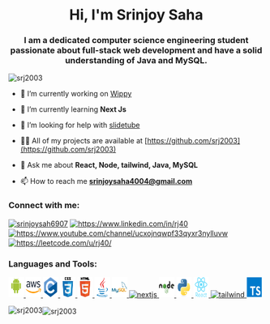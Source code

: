 <h1 align="center">Hi, I'm Srinjoy Saha</h1>
<h3 align="center">I am a dedicated computer science engineering student passionate about full-stack web development and have a solid understanding of Java and MySQL.</h3>

<p align="left"> <img src="https://komarev.com/ghpvc/?username=srj2003&label=Profile%20views&color=0e75b6&style=flat" alt="srj2003" /> </p>

- 🔭 I’m currently working on [Wippy](https://wippy.netlify.app/)

- 🌱 I’m currently learning **Next Js**

- 🤝 I’m looking for help with [slidetube](https://github.com/srj2003/SlideTube)

- 👨‍💻 All of my projects are available at [https://github.com/srj2003](https://github.com/srj2003)

- 💬 Ask me about **React, Node, tailwind, Java, MySQL**

- 📫 How to reach me **srinjoysaha4004@gmail.com**

<h3 align="left">Connect with me:</h3>
<p align="left">
<a href="https://twitter.com/srinjoysah6907" target="blank"><img align="center" src="https://raw.githubusercontent.com/rahuldkjain/github-profile-readme-generator/master/src/images/icons/Social/twitter.svg" alt="srinjoysah6907" height="30" width="40" /></a>
<a href="https://linkedin.com/in/https://www.linkedin.com/in/rj40" target="blank"><img align="center" src="https://raw.githubusercontent.com/rahuldkjain/github-profile-readme-generator/master/src/images/icons/Social/linked-in-alt.svg" alt="https://www.linkedin.com/in/rj40" height="30" width="40" /></a>
<a href="https://www.youtube.com/c/https://www.youtube.com/channel/ucxojnqwpf33qyxr3nylluvw" target="blank"><img align="center" src="https://raw.githubusercontent.com/rahuldkjain/github-profile-readme-generator/master/src/images/icons/Social/youtube.svg" alt="https://www.youtube.com/channel/ucxojnqwpf33qyxr3nylluvw" height="30" width="40" /></a>
<a href="https://www.leetcode.com/https://leetcode.com/u/rj40/" target="blank"><img align="center" src="https://raw.githubusercontent.com/rahuldkjain/github-profile-readme-generator/master/src/images/icons/Social/leet-code.svg" alt="https://leetcode.com/u/rj40/" height="30" width="40" /></a>
</p>

<h3 align="left">Languages and Tools:</h3>
<p align="left"> <a href="https://developer.android.com" target="_blank" rel="noreferrer"> <img src="https://raw.githubusercontent.com/devicons/devicon/master/icons/android/android-original-wordmark.svg" alt="android" width="30" height="40"/> </a> <a href="https://aws.amazon.com" target="_blank" rel="noreferrer"> <img src="https://raw.githubusercontent.com/devicons/devicon/master/icons/amazonwebservices/amazonwebservices-original-wordmark.svg" alt="aws" width="30" height="40"/> </a> <a href="https://www.cprogramming.com/" target="_blank" rel="noreferrer"> <img src="https://raw.githubusercontent.com/devicons/devicon/master/icons/c/c-original.svg" alt="c" width="30" height="40"/> </a> <a href="https://www.w3schools.com/css/" target="_blank" rel="noreferrer"> <img src="https://raw.githubusercontent.com/devicons/devicon/master/icons/css3/css3-original-wordmark.svg" alt="css3" width="30" height="40"/> </a> <a href="https://www.w3.org/html/" target="_blank" rel="noreferrer"> <img src="https://raw.githubusercontent.com/devicons/devicon/master/icons/html5/html5-original-wordmark.svg" alt="html5" width="30" height="40"/> </a> <a href="https://www.java.com" target="_blank" rel="noreferrer"> <img src="https://raw.githubusercontent.com/devicons/devicon/master/icons/java/java-original.svg" alt="java" width="30" height="40"/> </a> <a href="https://www.mysql.com/" target="_blank" rel="noreferrer"> <img src="https://raw.githubusercontent.com/devicons/devicon/master/icons/mysql/mysql-original-wordmark.svg" alt="mysql" width="30" height="40"/> </a> <a href="https://nextjs.org/" target="_blank" rel="noreferrer"> <img src="https://cdn.worldvectorlogo.com/logos/nextjs-2.svg" alt="nextjs" width="30" height="40"/> </a> <a href="https://nodejs.org" target="_blank" rel="noreferrer"> <img src="https://raw.githubusercontent.com/devicons/devicon/master/icons/nodejs/nodejs-original-wordmark.svg" alt="nodejs" width="30" height="40"/> </a> <a href="https://www.python.org" target="_blank" rel="noreferrer"> <img src="https://raw.githubusercontent.com/devicons/devicon/master/icons/python/python-original.svg" alt="python" width="30" height="40"/> </a> <a href="https://reactjs.org/" target="_blank" rel="noreferrer"> <img src="https://raw.githubusercontent.com/devicons/devicon/master/icons/react/react-original-wordmark.svg" alt="react" width="30" height="40"/> </a> <a href="https://tailwindcss.com/" target="_blank" rel="noreferrer"> <img src="https://www.vectorlogo.zone/logos/tailwindcss/tailwindcss-icon.svg" alt="tailwind" width="30" height="40"/> </a> <a href="https://www.typescriptlang.org/" target="_blank" rel="noreferrer"> <img src="https://raw.githubusercontent.com/devicons/devicon/master/icons/typescript/typescript-original.svg" alt="typescript" width="30" height="40"/> </a> </p>



<p><img align="left" height=185 src="https://github-readme-streak-stats.herokuapp.com/?user=srj2003&" alt="srj2003" /></p>
<p><img align="center" height=185 src="https://github-readme-stats.vercel.app/api/top-langs?username=srj2003&show_icons=true&locale=en&layout=compact" alt="srj2003" /></p>
